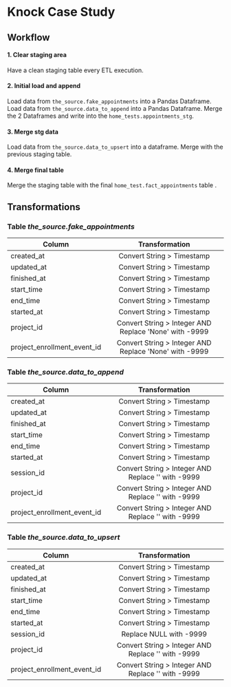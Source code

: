# Knock Case Study
## Workflow
#### 1. Clear staging area
Have a clean staging table every ETL execution.
#### 2. Initial load and append
Load data from `the_source.fake_appointments` into a Pandas Dataframe. 
Load data from `the_source.data_to_append` into a Pandas Dataframe.
Merge the 2 Dataframes and write into the `home_tests.appointments_stg`. 
#### 3. Merge stg data
Load data from `the_source.data_to_upsert`  into a dataframe. Merge with the previous staging table.

#### 4. Merge final table
Merge the staging table with the final `home_test.fact_appointments` table .

## Transformations

### Table *the_source.fake_appointments*

| Column  | Transformation |
| ------------- |:-------------:|
| created_at | Convert String > Timestamp |
| updated_at | Convert String > Timestamp |
| finished_at | Convert String > Timestamp |
| start_time | Convert String > Timestamp |
| end_time | Convert String > Timestamp |
| started_at | Convert String > Timestamp |
| project_id | Convert String > Integer AND Replace 'None' with -9999 |
| project_enrollment_event_id | Convert String > Integer AND Replace 'None' with -9999 |

### Table *the_source.data_to_append*
| Column  | Transformation |
| ------------- |:-------------:|
| created_at | Convert String > Timestamp |
| updated_at | Convert String > Timestamp |
| finished_at | Convert String > Timestamp |
| start_time | Convert String > Timestamp |
| end_time | Convert String > Timestamp |
| started_at | Convert String > Timestamp |
| session_id | Convert String > Integer AND Replace '' with -9999 |
| project_id | Convert String > Integer AND Replace '' with -9999 |
| project_enrollment_event_id | Convert String > Integer AND Replace '' with -9999 |

### Table *the_source.data_to_upsert*
| Column  | Transformation |
| ------------- |:-------------:|
| created_at | Convert String > Timestamp |
| updated_at | Convert String > Timestamp |
| finished_at | Convert String > Timestamp |
| start_time | Convert String > Timestamp |
| end_time | Convert String > Timestamp |
| started_at | Convert String > Timestamp |
| session_id | Replace NULL with -9999 |
| project_id | Convert String > Integer AND Replace '' with -9999 |
| project_enrollment_event_id | Convert String > Integer AND Replace '' with -9999 |

